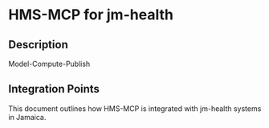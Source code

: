 # HMS-MCP for jm-health

## Description

Model-Compute-Publish

## Integration Points

This document outlines how HMS-MCP is integrated with jm-health systems in Jamaica.
